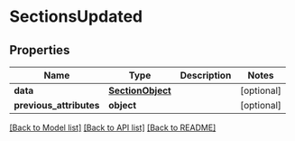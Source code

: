 # SectionsUpdated

## Properties
Name | Type | Description | Notes
------------ | ------------- | ------------- | -------------
**data** | [**SectionObject**](SectionObject.md) |  | [optional] 
**previous_attributes** | **object** |  | [optional] 

[[Back to Model list]](../README.md#documentation-for-models) [[Back to API list]](../README.md#documentation-for-api-endpoints) [[Back to README]](../README.md)



